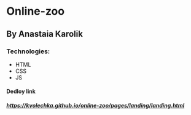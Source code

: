 # Online-zoo
## By Anastaia Karolik
### Technologies:
- HTML
- CSS
- JS
#### Dedloy link
##### https://kvolechka.github.io/online-zoo/pages/landing/landing.html
